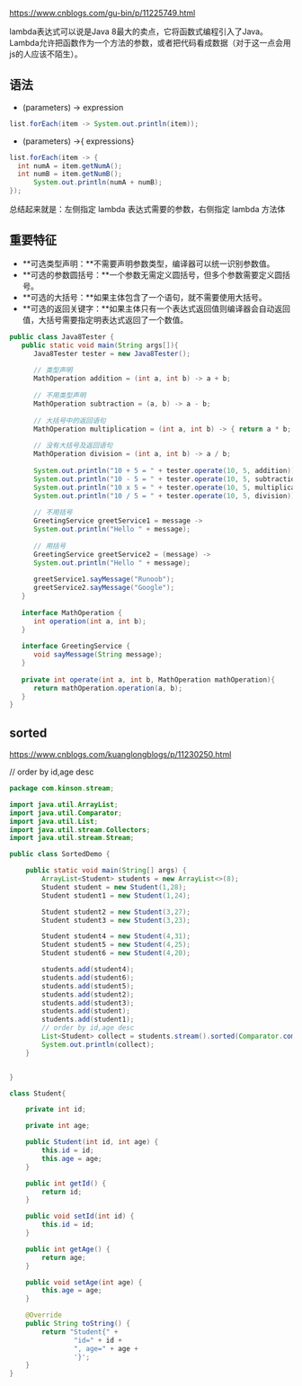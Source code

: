 https://www.cnblogs.com/gu-bin/p/11225749.html

lambda表达式可以说是Java 8最大的卖点，它将函数式编程引入了Java。Lambda允许把函数作为一个方法的参数，或者把代码看成数据（对于这一点会用js的人应该不陌生）。

## 语法

* (parameters) -> expression

```java
list.forEach(item -> System.out.println(item));
```

* (parameters) ->{ expressions}

```java
list.forEach(item -> {
  int numA = item.getNumA();
  int numB = item.getNumB();
      System.out.println(numA + numB);
});
```

总结起来就是：左侧指定 lambda 表达式需要的参数，右侧指定 lambda 方法体

## 重要特征

- **可选类型声明：**不需要声明参数类型，编译器可以统一识别参数值。
- **可选的参数圆括号：**一个参数无需定义圆括号，但多个参数需要定义圆括号。
- **可选的大括号：**如果主体包含了一个语句，就不需要使用大括号。
- **可选的返回关键字：**如果主体只有一个表达式返回值则编译器会自动返回值，大括号需要指定明表达式返回了一个数值。

```java
public class Java8Tester {
   public static void main(String args[]){
      Java8Tester tester = new Java8Tester();
        
      // 类型声明
      MathOperation addition = (int a, int b) -> a + b;
        
      // 不用类型声明
      MathOperation subtraction = (a, b) -> a - b;
        
      // 大括号中的返回语句
      MathOperation multiplication = (int a, int b) -> { return a * b; };
        
      // 没有大括号及返回语句
      MathOperation division = (int a, int b) -> a / b;
        
      System.out.println("10 + 5 = " + tester.operate(10, 5, addition));
      System.out.println("10 - 5 = " + tester.operate(10, 5, subtraction));
      System.out.println("10 x 5 = " + tester.operate(10, 5, multiplication));
      System.out.println("10 / 5 = " + tester.operate(10, 5, division));
        
      // 不用括号
      GreetingService greetService1 = message ->
      System.out.println("Hello " + message);
        
      // 用括号
      GreetingService greetService2 = (message) ->
      System.out.println("Hello " + message);
        
      greetService1.sayMessage("Runoob");
      greetService2.sayMessage("Google");
   }
    
   interface MathOperation {
      int operation(int a, int b);
   }
    
   interface GreetingService {
      void sayMessage(String message);
   }
    
   private int operate(int a, int b, MathOperation mathOperation){
      return mathOperation.operation(a, b);
   }
}
```

## sorted

https://www.cnblogs.com/kuanglongblogs/p/11230250.html

// order by id,age desc

```java
package com.kinson.stream;

import java.util.ArrayList;
import java.util.Comparator;
import java.util.List;
import java.util.stream.Collectors;
import java.util.stream.Stream;

public class SortedDemo {

    public static void main(String[] args) {
        ArrayList<Student> students = new ArrayList<>(8);
        Student student = new Student(1,28);
        Student student1 = new Student(1,24);

        Student student2 = new Student(3,27);
        Student student3 = new Student(3,23);

        Student student4 = new Student(4,31);
        Student student5 = new Student(4,25);
        Student student6 = new Student(4,20);

        students.add(student4);
        students.add(student6);
        students.add(student5);
        students.add(student2);
        students.add(student3);
        students.add(student);
        students.add(student1);
        // order by id,age desc
        List<Student> collect = students.stream().sorted(Comparator.comparingInt(Student::getId).thenComparing(Student::getAge,Comparator.reverseOrder())).collect(Collectors.toList());
        System.out.println(collect);
    }


}

class Student{

    private int id;

    private int age;

    public Student(int id, int age) {
        this.id = id;
        this.age = age;
    }

    public int getId() {
        return id;
    }

    public void setId(int id) {
        this.id = id;
    }

    public int getAge() {
        return age;
    }

    public void setAge(int age) {
        this.age = age;
    }

    @Override
    public String toString() {
        return "Student{" +
                "id=" + id +
                ", age=" + age +
                '}';
    }
}
```